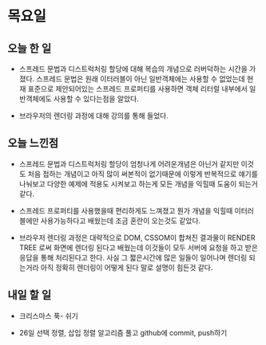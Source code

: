 # 목요일

## 오늘 한 일
- 스프레드 문법과 디스트럭처링 할당에 대해 복습의 개념으로 러버덕하는 시간을 가졌다. 스프레드 문법은 원래 이터러블이 아닌 일반객체에는 사용할 수 없었는데 현재 표준으로 제안되어있는 스프레드 프로퍼티를 사용하면 객체 리터럴 내부에서 일반객체에도 사용할 수 있다는점을 알았다. 

- 브라우저의 렌더링 과정에 대해 강의를 통해 들었다.

## 오늘 느낀점
- 스프레드 문법과 디스트럭처링 할당이 엄청나게 어려운개념은 아닌거 같지만 이것도 처음 접하는 개념이고 아직 많이 써본적이 없기때문에 이렇게 반복적으로 얘기를 나눠보고 다양한 예제에 적용도 시켜보고 하는게 모든 개념을 익힐때 도움이 되는거 같다.

- 스프레드 프로퍼티를 사용했을때 편리하게도 느껴졌고 뭔가 개념을 익힐때 이터러블에만 사용가능하다고 배웠는데 조금 혼란이 오는것도 같았다.

- 브라우저 렌더링 과정은 대략적으로 DOM, CSSOM이 합쳐진 결과물이 RENDER TREE 로써 화면에 렌더링 된다고 배웠는데 이것들이 모두 서버에 요청을 하고 받은 응답을 통해 처리된다고 한다. 사실 그 짧은시간에 많은 일들이 일어나며 렌더링 되는거라 아직 정확히 렌더링이 어떻게 된다 말로 설명이 힘든것 같다.

## 내일 할 일
- 크리스마스 푹- 쉬기

- 26일 선택 정렬, 삽입 정렬 알고리즘 풀고 github에 commit, push하기
